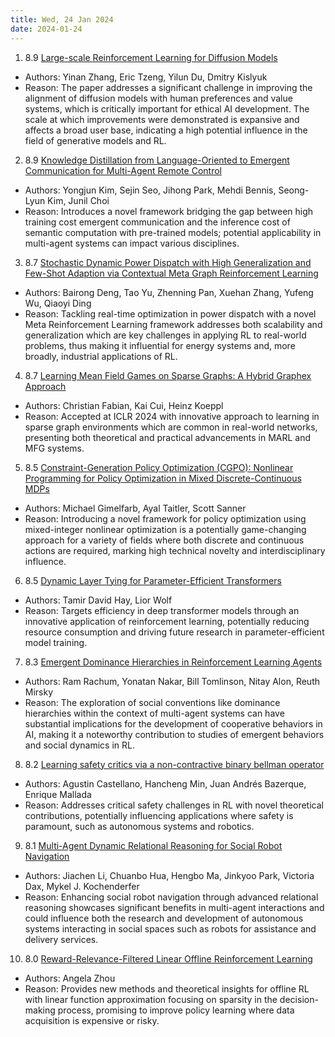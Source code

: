 ```yaml
---
title: Wed, 24 Jan 2024
date: 2024-01-24
---
```

1. 8.9 [Large-scale Reinforcement Learning for Diffusion Models](https://arxiv.org/abs/2401.12244)
* Authors: Yinan Zhang, Eric Tzeng, Yilun Du, Dmitry Kislyuk
* Reason: The paper addresses a significant challenge in improving the alignment of diffusion models with human preferences and value systems, which is critically important for ethical AI development. The scale at which improvements were demonstrated is expansive and affects a broad user base, indicating a high potential influence in the field of generative models and RL.

2. 8.9 [Knowledge Distillation from Language-Oriented to Emergent Communication for Multi-Agent Remote Control](https://arxiv.org/abs/2401.12624)
* Authors: Yongjun Kim, Sejin Seo, Jihong Park, Mehdi Bennis, Seong-Lyun Kim, Junil Choi
* Reason: Introduces a novel framework bridging the gap between high training cost emergent communication and the inference cost of semantic computation with pre-trained models; potential applicability in multi-agent systems can impact various disciplines.

3. 8.7 [Stochastic Dynamic Power Dispatch with High Generalization and Few-Shot Adaption via Contextual Meta Graph Reinforcement Learning](https://arxiv.org/abs/2401.12235)
* Authors: Bairong Deng, Tao Yu, Zhenning Pan, Xuehan Zhang, Yufeng Wu, Qiaoyi Ding
* Reason: Tackling real-time optimization in power dispatch with a novel Meta Reinforcement Learning framework addresses both scalability and generalization which are key challenges in applying RL to real-world problems, thus making it influential for energy systems and, more broadly, industrial applications of RL.

4. 8.7 [Learning Mean Field Games on Sparse Graphs: A Hybrid Graphex Approach](https://arxiv.org/abs/2401.12686)
* Authors: Christian Fabian, Kai Cui, Heinz Koeppl
* Reason: Accepted at ICLR 2024 with innovative approach to learning in sparse graph environments which are common in real-world networks, presenting both theoretical and practical advancements in MARL and MFG systems.

5. 8.5 [Constraint-Generation Policy Optimization (CGPO): Nonlinear Programming for Policy Optimization in Mixed Discrete-Continuous MDPs](https://arxiv.org/abs/2401.12243)
* Authors: Michael Gimelfarb, Ayal Taitler, Scott Sanner
* Reason: Introducing a novel framework for policy optimization using mixed-integer nonlinear optimization is a potentially game-changing approach for a variety of fields where both discrete and continuous actions are required, marking high technical novelty and interdisciplinary influence.

6. 8.5 [Dynamic Layer Tying for Parameter-Efficient Transformers](https://arxiv.org/abs/2401.12819)
* Authors: Tamir David Hay, Lior Wolf
* Reason: Targets efficiency in deep transformer models through an innovative application of reinforcement learning, potentially reducing resource consumption and driving future research in parameter-efficient model training.

7. 8.3 [Emergent Dominance Hierarchies in Reinforcement Learning Agents](https://arxiv.org/abs/2401.12258)
* Authors: Ram Rachum, Yonatan Nakar, Bill Tomlinson, Nitay Alon, Reuth Mirsky
* Reason: The exploration of social conventions like dominance hierarchies within the context of multi-agent systems can have substantial implications for the development of cooperative behaviors in AI, making it a noteworthy contribution to studies of emergent behaviors and social dynamics in RL.

8. 8.2 [Learning safety critics via a non-contractive binary bellman operator](https://arxiv.org/abs/2401.12849)
* Authors: Agustin Castellano, Hancheng Min, Juan Andrés Bazerque, Enrique Mallada
* Reason: Addresses critical safety challenges in RL with novel theoretical contributions, potentially influencing applications where safety is paramount, such as autonomous systems and robotics.

9. 8.1 [Multi-Agent Dynamic Relational Reasoning for Social Robot Navigation](https://arxiv.org/abs/2401.12275)
* Authors: Jiachen Li, Chuanbo Hua, Hengbo Ma, Jinkyoo Park, Victoria Dax, Mykel J. Kochenderfer
* Reason: Enhancing social robot navigation through advanced relational reasoning showcases significant benefits in multi-agent interactions and could influence both the research and development of autonomous systems interacting in social spaces such as robots for assistance and delivery services.

10. 8.0 [Reward-Relevance-Filtered Linear Offline Reinforcement Learning](https://arxiv.org/abs/2401.12934)
* Authors: Angela Zhou
* Reason: Provides new methods and theoretical insights for offline RL with linear function approximation focusing on sparsity in the decision-making process, promising to improve policy learning where data acquisition is expensive or risky.

